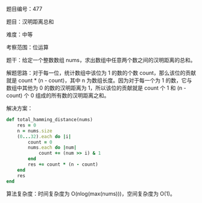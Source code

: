 题目编号：477

题目：汉明距离总和

难度：中等

考察范围：位运算

题干：给定一个整数数组 nums，求出数组中任意两个数之间的汉明距离的总和。

解题思路：对于每一位，统计数组中该位为 1 的数的个数 count，那么该位的贡献就是 count * (n - count)，其中 n 为数组长度。因为对于每一个为 1 的数，它与数组中其他为 0 的数的汉明距离为 1，所以该位的贡献就是 count 个 1 和 (n - count) 个 0 组成的所有数的汉明距离之和。

解决方案：

```ruby
def total_hamming_distance(nums)
    res = 0
    n = nums.size
    (0...32).each do |i|
        count = 0
        nums.each do |num|
            count += (num >> i) & 1
        end
        res += count * (n - count)
    end
    res
end
```

算法复杂度：时间复杂度为 O(nlog(max(nums)))，空间复杂度为 O(1)。
